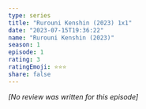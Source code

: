 ```yaml
---
type: series
title: "Rurouni Kenshin (2023) 1x1"
date: "2023-07-15T19:36:22"
name: "Rurouni Kenshin (2023)"
season: 1
episode: 1
rating: 3
ratingEmoji: ⭐️⭐️⭐️
share: false
---
```


*[No review was written for this episode]*
